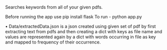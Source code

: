     
  
  Searches keywords from all of your given pdfs.
  
 Before running the app use pip install flask
 To run - python app.py

•	Data/extractedData.json is a json created using given set of pdf by first extracting text  from pdfs and then creating a dict  with keys as file name and values are represented 
  again by a dict with  words occurring in file as key and mapped to frequency of their occurrence.
